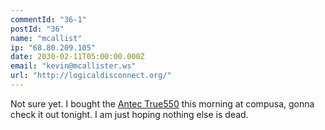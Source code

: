 ```yaml
---
commentId: "36-1"
postId: "36"
name: "mcallist"
ip: "68.80.209.105"
date: 2030-02-11T05:00:00.000Z
email: "kevin@mcallister.ws"
url: "http://logicaldisconnect.org/"
---
```

<p>Not sure yet.  I bought the <a href="http://antec-inc.com/pro_details_powerSupply.php?ProdID=20550">Antec True550</a> this morning at compusa, gonna check it out tonight.  I am just hoping nothing else is dead.</p>